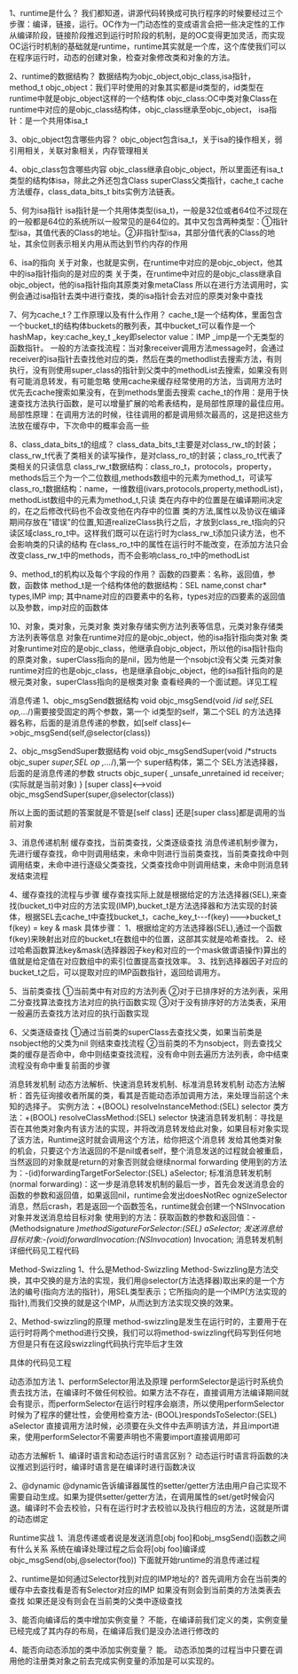 1、runtime是什么？
 我们都知道，讲源代码转换成可执行程序的时候要经过三个步骤：编译，链接，运行。OC作为一门动态性的变成语言会把一些决定性的工作从编译阶段，链接阶段推迟到运行时阶段的机制，是的OC变得更加灵活，而实现OC运行时机制的基础就是runtime，runtime其实就是一个库，这个库使我们可以在程序运行时，动态的创建对象，检查对象修改类和对象的方法。

2、runtime的数据结构？
 数据结构为objc_object,objc_class,isa指针，method_t
 objc_object：我们平时使用的对象其实都是id类型的，id类型在runtime中就是objc_object这样的一个结构体
 objc_class:OC中类对象Class在runtime中对应的是objc_class结构体，objc_class继承至objc_object，
 isa指针：是一个共用体isa_t


3、objc_object包含哪些内容？
 objc_object包含isa_t，关于isa的操作相关，弱引用相关，关联对象相关，内存管理相关

4、objc_class包含哪些内容
 objc_class继承自objc_object，所以里面还有isa_t类型的结构体isa，除此之外还包含Class superClass父类指针，cache_t cache方法缓存，class_data_bits_t bits实例方法链表。

5、何为isa指针
 isa指针是一个共用体类型(isa_t)，一般是32位或者64位不过现在的一般都是64位的系统所以一般常见的是64位的。其中又包含两种类型：①指针型isa，其值代表的Class的地址。②非指针型isa，其部分值代表的Class的地址，其余位则表示相关内用从而达到节约内存的作用

6、isa的指向
 关于对象，也就是实例，在runtime中对应的是objc_object，他其中的isa指针指向的是对应的类
 关于类，在runtime中对应的是objc_class继承自objc_object，他的isa指针指向其原类对象metaClass
 所以在进行方法调用时，实例会通过isa指针去类中进行查找，类的isa指针会去对应的原类对象中查找

7、何为cache_t？工作原理以及有什么作用？
 cache_t是一个结构体，里面包含一个bucket_t的结构体buckets的散列表，其中bucket_t可以看作是一个hashMap，key:cache_key_t _key即selector value：IMP _imp是一个无类型的函数指针。
 一般的方法查找流程：当对象receiver调用方法message时，会通过receiver的isa指针去查找他对应的类，然后在类的methodlist去搜索方法，有则执行，没有则使用super_class的指针到父类中的methodList去搜索，如果没有则有可能消息转发，有可能忽略
 使用cache来缓存经常使用的方法，当调用方法时优先去cache搜索如果没有，在到methods里面去搜索
 cache_t的作用：是用于快速查找方法执行函数，是可以增量扩展的哈希表结构，是局部性原理的最佳应用。
 局部性原理：在调用方法的时候，往往调用的都是调用频次最高的，这是把这些方法放在缓存中，下次命中的概率会高一些

8、class_data_bits_t的组成？
 class_data_bits_t主要是对class_rw_t的封装；class_rw_t代表了类相关的读写操作，是对class_ro_t的封装；class_ro_t代表了类相关的只读信息
 class_rw_t数据结构：class_ro_t，protocols，property，methods后三个为一个二位数组,methods数组中的元素为method_t，可读写
 class_ro_t数据结构：name，一维数组(ivars,protocols,property,methodList)，methodList数组中的元素为method_t,只读
 类在内存中的位置是在编译期间决定的，在之后修改代码也不会改变他在内存中的位置
 类的方法,属性以及协议在编译期间存放在"错误"的位置,知道realizeClass执行之后，才放到class_re_t指向的只读区域class_ro_t中。这样我们既可以在运行时为class_rw_t添加只读方法，也不会影响类的只读的结构
 在class_ro_t中的属性在运行时不能改变，在添加方法只会改变class_rw_t中的methods，而不会影响class_ro_t中的methodList

9、method_t的机构以及每个字段的作用？
 函数的四要素：名称，返回值，参数，函数体
 method_t是一个结构体他的数据结构：SEL name,const char* types,IMP imp;
 其中name对应的四要素中的名称，types对应的四要素的返回值以及参数，imp对应的函数体

10、对象，类对象，元类对象
 类对象存储实例方法列表等信息，元类对象存储类方法列表等信息
 对象在runtime对应的是objc_object，他的isa指针指向类对象
 类对象runtime对应的是objc_class，他继承自objc_object，所以他的isa指针指向的原类对象，superClass指向的是nil，因为他是一个nsobjct没有父类
 元类对象runtime对应的也是objc_class，也是继承自objc_object，他的isa指针指向的是根元类对象，superClass指向的是根类对象
 查看经典的一个面试题。详见工程


消息传递
1、objc_msgSend数据结构
 void objc_msgSend(void /*id self,SEL op,...*/)需要接受固定的两个参数，第一个 id类型的self，第二个SEL 的方法选择器名称，后面的是消息传递的参数，如[self class]<-->objc_msgSend(self,@selector(class))

2、objc_msgSendSuper数据结构
 void objc_msgSendSuper(void /*structs objc_super *super,SEL op ,...*/),第一个 super结构体，第二个 SEL方法选择器，后面的是消息传递的参数
 structs objc_super{
 	_unsafe_unretained id receiver;(实际就是当前对象)
 }
 [super class]<-->void objc_msgSendSuper(super,@selector(class))

 所以上面的面试题的答案就是不管是[self class] 还是[super class]都是调用的当前对象

3、消息传递机制
 缓存查找，当前类查找，父类逐级查找
 消息传递机制步骤为，先进行缓存查找，命中则调用结束，未命中则进行当前类查找，当前类查找命中则调用结束，未命中进行逐级父类查找，父类查找命中则调用结束，未命中则消息转发结束流程

4、缓存查找的流程与步骤
 缓存查找实际上就是根据给定的方法选择器(SEL),来查找(bucket_t)中对应的方法实现(IMP),bucket_t是方法选择器和方法实现的封装体，根据SEL去cache_t中查找bucket_t，cache_key_t---f(key)--->bucket_t   f(key) = key & mask
 具体步骤：
 1、根据给定的方法选择器(SEL),通过一个函数f(key)来映射出对应的bucket_t在数组中的位置，这部其实就是哈希查找。
 2、经过哈希函数算法key&mask(选择器因子key和对应的一个mask做谓语操作)算出的值就是给定值在对应数组中的索引位置提高查找效率。
 3、找到选择器因子对应的bucket_t之后，可以提取对应的IMP函数指针，返回给调用方。

5、当前类查找
 ①当前类中有对应的方法列表
 ②对于已排序好的方法列表，采用二分查找算法查找方法对应的执行函数实现
 ③对于没有排序好的方法类表，采用一般遍历去查找方法对应的执行函数实现

6、父类逐级查找
 ①通过当前类的superClass去查找父类，如果当前类是nsobject他的父类为nil 则结束查找流程
 ②当前类的不为nsobject，则去查找父类的缓存是否命中，命中则结束查找流程，没有命中则去遍历方法列表，命中结束流程没有命中重复前面的步骤


消息转发机制
 动态方法解析、快速消息转发机制、标准消息转发机制
 动态方法解析：首先征询接收者所属的类，看其是否能动态添加调用方法，来处理当前这个未知的选择子。
 			实例方法：+(BOOL) resolveInstanceMethod:(SEL) selector
 			类方法：+(BOOL) resolveClassMethod:(SEL) selector
 快速消息转发机制：寻找是否在其他类对象内有该方法的实现，并将改消息转发给此对象，如果目标对象实现了该方法，Runtime这时就会调用这个方法，给你把这个消息转			      发给其他类对象的机会，只要这个方法返回的不是nil或者self，整个消息发送的过程就会被重启，
 			  当然返回的对象就是return的对象否则就会继续normal forwarding
 			  使用到的方法为：-(id)forwardingTargetForSelector:(SEL) aSelector;
 标准消息转发机制(normal forwarding)：这一步是消息转发机制的最后一步，首先会发送消息会的函数的参数和返回值，如果返回nil，runtime会发出doesNotRec				ognizeSelector消息，然后crash，若是返回一个函数签名，runtime就会创建一个NSInvocation对象并发送消息给目标对象
 			 使用到的方法：获取函数的参数和返回值：-(Methodsignature *)methodSigatureForSelector:(SEL) aSelector;
 			 			发送消息给目标对象:-(void)forwardInvocation:(NSInvocation*) Invocation;
消息转发机制详细代码见工程代码



Method-Swizzling
1、什么是Method-Swizzling
 Method-Swizzling是方法交换，其中交换的是方法的实现，我们用@selector(方法选择器)取出来的是一个方法的编号(指向方法的指针)，用SEL类型表示；它所指向的是一个IMP(方法实现的指针),而我们交换的就是这个IMP，从而达到方法实现交换的效果。

2、Method-swizzling的原理
 method-swizzling是发生在运行时的，主要用于在运行时将两个method进行交换，我们可以将method-swizzling代码写到任何地方但是只有在这段swizzling代码执行完毕后才生效

 具体的代码见工程

动态添加方法
1、performSelector用法及原理
 performSelector是运行时系统负责去找方法，在编译时不做任何校验。如果方法不存在，直接调用方法编译期间就会有提示，而performSelector在运行时程序会崩溃，所以使用performSelector时候为了程序的健壮性，会使用检查方法- (BOOL)respondsToSelector:(SEL) aSelector
 直接调用方法时候，必须要在头文件中去声明该方法，并且import进来，使用performSelector不需要声明也不需要import直接调用即可

动态方法解析
1、编译时语言和动态运行时语言区别？
 动态运行时语言将函数的决议推迟到运行时，编译时语言是在编译时进行函数决议

2、@dynamic
 @dynamic告诉编译器属性的setter/getter方法由用户自己实现不需要自动生成。如果为提供setter/getter方法，在调用属性的set/get时候会闪退。编译时不会去校验，只有在运行时才去校验以及执行相应的方法，这就是所谓的动态绑定

Runtime实战
1、消息传递或者说是发送消息[obj foo]和obj_msgSend()函数之间有什么关系
 系统在编译处理过程之后会将[obj foo]编译成 objc_msgSend(obj,@selector(foo)) 下面就开始runtime的消息传递过程

2、runtime是如何通过Selector找到对应的IMP地址的?
 首先调用方会在当前类的缓存中去查找看是否有Selector对应的IMP 如果没有则会到当前类的方法类表去查找 如果还是没有则会在当前类的父类中逐级查找

3、能否向编译后的类中增加实例变量？
 不能，在编译前我们定义的类，实例变量 已经完成了其内存的布局，在编译后我们是没办法进行修改的

4、能否向动态添加的类中添加实例变量？
 能。 动态添加类的过程当中只要在调用他的注册类对象之前去完成实例变量的添加是可以实现的。



 

 




